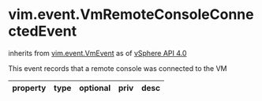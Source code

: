 vim.event.VmRemoteConsoleConnectedEvent
=======================================
inherits from [vim.event.VmEvent](docs/vim.event.VmEvent.md)
as of [vSphere API 4.0](vim.version.md#vim.version.version5)


This event records that a remote console was connected to the VM

| property | type | optional | priv | desc |
|:---------|:-----|:---------|:-----|:-----|


